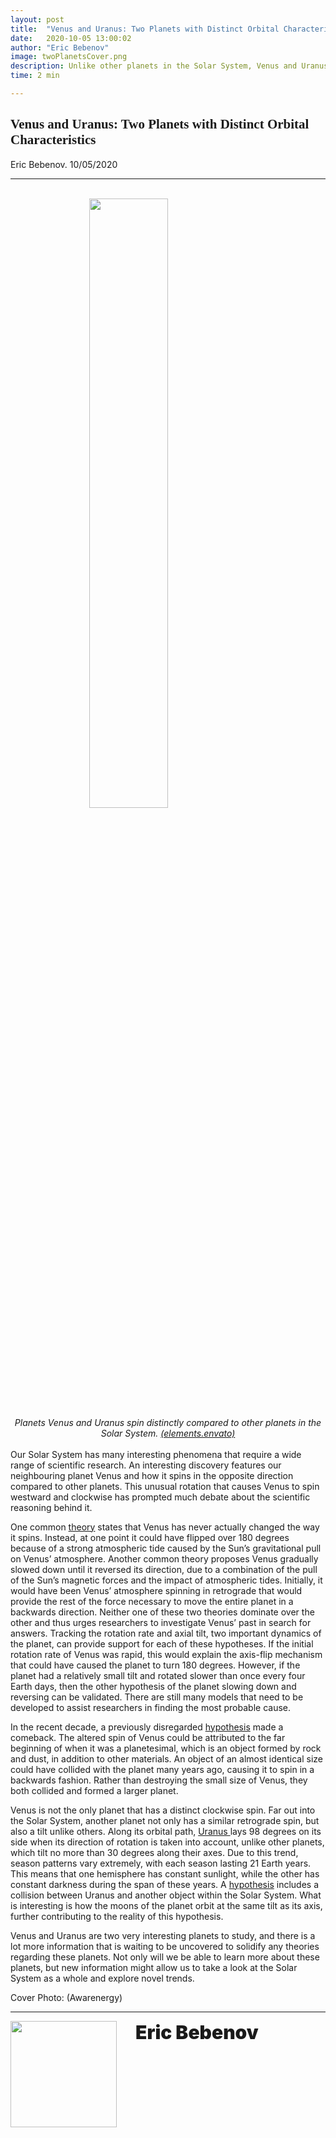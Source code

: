 ```yaml
---
layout: post
title:  "Venus and Uranus: Two Planets with Distinct Orbital Characteristics"
date:   2020-10-05 13:00:02
author: "Eric Bebenov"
image: twoPlanetsCover.png
description: Unlike other planets in the Solar System, Venus and Uranus experience retrograde rotation. Let’s explore and find out why.
time: 2 min

---
```

<h2 style="font-family: Ergonomique Bold">Venus and Uranus: Two Planets with Distinct Orbital Characteristics</h2>
Eric Bebenov. 10/05/2020
<hr>

<br>
<img src="{{ site.baseurl }}/images/blogs/2020/october/twoPlanetsOne.png" width="50%" style="display: block; margin: 0 auto"/>  
<center><i>Planets Venus and Uranus spin distinctly compared to other planets in the Solar System. <a href="https://elements.envato.com/the-planet-venus-is-spinning-in-space-DQXBGAU" target="_blank">(elements.envato)</a></i></center>
<br>
Our Solar System has many interesting phenomena that require a wide range of scientific research. An interesting discovery features our neighbouring planet Venus and how it spins in the opposite direction compared to other planets. This unusual rotation that causes Venus to spin westward and clockwise has prompted much debate about the scientific reasoning behind it.

One common <a href="https://www.scientificamerican.com/article/why-venus-spins-the-wrong/" target="_blank">theory</a> states that Venus has never actually changed the way it spins. Instead, at one point it could have flipped over 180 degrees because of a strong atmospheric tide caused by the Sun’s gravitational pull on Venus’ atmosphere. Another common theory proposes Venus gradually slowed down until it reversed its direction, due to a combination of the pull of the Sun’s magnetic forces and the impact of atmospheric tides. Initially, it would have been Venus’ atmosphere spinning in retrograde that would provide the rest of the force necessary to move the entire planet in a backwards direction. Neither one of these two theories dominate over the other and thus urges researchers to investigate Venus’ past in search for answers. Tracking the rotation rate and axial tilt, two important dynamics of the planet, can provide support for each of these hypotheses. If the initial rotation rate of Venus was rapid, this would explain the axis-flip mechanism that could have caused the planet to turn 180 degrees. However, if the planet had a relatively small tilt and rotated slower than once every four Earth days, then the other hypothesis of the planet slowing down and reversing can be validated. There are still many models that need to be developed to assist researchers in finding the most probable cause.

In the recent decade, a previously disregarded <a href="https://www.youtube.com/watch?v=vEiSZaRnfIg" target="_blank">hypothesis</a> made a comeback. The altered spin of Venus could be attributed to the far beginning of when it was a planetesimal, which is an object formed by rock and dust, in addition to other materials. An object of an almost identical size could have collided with the planet many years ago, causing it to spin in a backwards fashion. Rather than destroying the small size of Venus, they both collided and formed a larger planet.

Venus is not the only planet that has a distinct clockwise spin. Far out into the Solar System, another planet not only has a similar retrograde spin, but also a tilt unlike others. Along its orbital path, <a href="https://www.youtube.com/watch?v=rVYP36Mj6vU" target="_blank">Uranus </a>lays 98 degrees on its side when its direction of rotation is taken into account, unlike other planets, which tilt no more than 30 degrees along their axes. Due to this trend, season patterns vary extremely, with each season lasting 21 Earth years. This means that one hemisphere has constant sunlight, while the other has constant darkness during the span of these years. A <a href="https://www.youtube.com/watch?v=sEQMqpj4rbQ" target="_blank">hypothesis</a> includes a collision between Uranus and another object within the Solar System. What is interesting is how the moons of the planet orbit at the same tilt as its axis, further contributing to the reality of this hypothesis.

Venus and Uranus are two very interesting planets to study, and there is a lot more information that is waiting to be uncovered to solidify any theories regarding these planets. Not only will we be able to learn more about these planets, but new information might allow us to take a look at the Solar System as a whole and explore novel trends.

Cover Photo: (Awarenergy)

<hr>
<img src="{{ site.baseurl }}/images/writingTeam/noProfile.jpg" width="170" style="float: left; margin-right: 30px; margin-bottom: 20px;"/>
<div style="margin-bottom: 5%;">
<span style="font-size: 30px; font-weight: 900;">Eric Bebenov</span>
<br>


</div>
